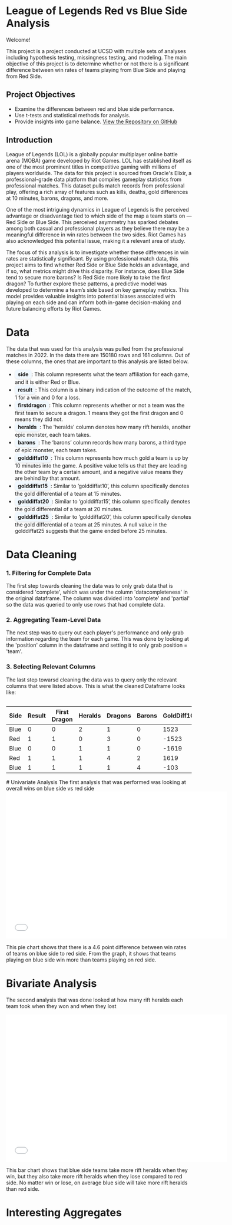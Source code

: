 
# League of Legends Red vs Blue Side Analysis

Welcome!

This project is a project conducted at UCSD with multiple sets of analyses including hypothesis testing, missingness testing, and modeling. The main objective of this project is to determine whether or not there is a significant difference between win rates of teams playing from Blue Side and playing from Red Side.

## Project Objectives

- Examine the differences between red and blue side performance.
- Use t-tests and statistical methods for analysis.
- Provide insights into game balance.
[View the Repository on GitHub](https://github.com/loomytom/LOL_Blue_Side_Advantage_Analysis)

## Introduction 

League of Legends (LOL) is a globally popular multiplayer online battle arena (MOBA) game developed by Riot Games. LOL has established itself as one of the most prominent titles in competitive gaming with millions of players worldwide. The data for this project is sourced from Oracle's Elixir, a professional-grade data platform that compiles gameplay statistics from professional matches. This dataset pulls match records from professional play, offering a rich array of features such as kills, deaths, gold differences at 10 minutes, barons, dragons, and more.

One of the most intriguing dynamics in League of Legends is the perceived advantage or disadvantage tied to which side of the map a team starts on — Red Side or Blue Side. This perceived asymmetry has sparked debates among both casual and professional players  as they believe there may be a meaningful difference in win rates between the two sides. Riot Games has also acknowledged this potential issue, making it a relevant area of study.

The focus of this analysis is to investigate whether these differences in win rates are statistically significant. By using professional match data, this project aims to find whether Red Side or Blue Side holds an advantage, and if so, what metrics might drive this disparity. For instance, does Blue Side tend to secure more barons? Is Red Side more likely to take the first dragon? To further explore these patterns, a predictive model was developed to determine a team’s side based on key gameplay metrics. This model provides valuable insights into potential biases associated with playing on each side and can inform both in-game decision-making and future balancing efforts by Riot Games. 

# Data 

The data that was used for this analysis was pulled from the professional matches in 2022. In the data there are 150180 rows and 161 columns. Out of these columns, the ones that are important to this analysis are listed below.

- <span style="background-color:#f0f8ff; border-radius:8px; padding:4px 8px; font-weight:bold; display:inline-block; box-shadow:0px 2px 4px rgba(0, 0, 0, 0.1);">side</span>: This column represents what the team affiliation for each game, and it is either Red or Blue. 
- <span style="background-color:#f0f8ff; border-radius:8px; padding:4px 8px; font-weight:bold; display:inline-block; box-shadow:0px 2px 4px rgba(0, 0, 0, 0.1);">result</span>: This column is a binary indication of the outcome of the match, 1 for a win and 0 for a loss.
- <span style="background-color:#f0f8ff; border-radius:8px; padding:4px 8px; font-weight:bold; display:inline-block; box-shadow:0px 2px 4px rgba(0, 0, 0, 0.1);">firstdragon</span>: This column represents whether or not a team was the first team to secure a dragon. 1 means they got the first dragon and 0 means they did not.
- <span style="background-color:#f0f8ff; border-radius:8px; padding:4px 8px; font-weight:bold; display:inline-block; box-shadow:0px 2px 4px rgba(0, 0, 0, 0.1);">heralds</span>: The 'heralds' column denotes how many rift heralds, another epic monster, each team takes.
- <span style="background-color:#f0f8ff; border-radius:8px; padding:4px 8px; font-weight:bold; display:inline-block; box-shadow:0px 2px 4px rgba(0, 0, 0, 0.1);">barons</span>: The ‘barons’ column records how many barons, a third type of epic monster, each team takes.
- <span style="background-color:#f0f8ff; border-radius:8px; padding:4px 8px; font-weight:bold; display:inline-block; box-shadow:0px 2px 4px rgba(0, 0, 0, 0.1);">golddiffat10</span>: This column represents how much gold a team is up by 10 minutes into the game. A positive value tells us that they are leading the other team by a certain amount, and a negative value means they are behind by that amount.
- <span style="background-color:#f0f8ff; border-radius:8px; padding:4px 8px; font-weight:bold; display:inline-block; box-shadow:0px 2px 4px rgba(0, 0, 0, 0.1);">golddiffat15</span>: Similar to ‘golddiffat10’, this column specifically denotes the gold differential of a team at 15 minutes.
- <span style="background-color:#f0f8ff; border-radius:8px; padding:4px 8px; font-weight:bold; display:inline-block; box-shadow:0px 2px 4px rgba(0, 0, 0, 0.1);">golddiffat20</span>: Similar to ‘golddiffat15’, this column specifically denotes the gold differential of a team at 20 minutes.
- <span style="background-color:#f0f8ff; border-radius:8px; padding:4px 8px; font-weight:bold; display:inline-block; box-shadow:0px 2px 4px rgba(0, 0, 0, 0.1);">golddiffat25</span>: Similar to ‘golddiffat20’, this column specifically denotes the gold differential of a team at 25 minutes. A null value in the golddiffat25 suggests that the game ended before 25 minutes.

# Data Cleaning 

### 1. Filtering for Complete Data
The first step towards cleaning the data was to only grab data that is considered 'complete', which was under the column 'datacompleteness' in the original dataframe. The column was divided into 'complete' and 'partial' so the data was queried to only use rows that had complete data. 

### 2. Aggregating Team-Level Data
The next step was to query out each player's performance and only grab information regarding the team for each game. This was done by looking at the 'position' column in the dataframe and setting it to only grab position = 'team'.

### 3. Selecting Relevant Columns
The last step towarsd cleaning the data was to query only the relevant columns that were listed above. This is what the cleaned Dataframe looks like:

<div style="overflow-x: auto;">
  
| Side  | Result | First Dragon | Heralds | Dragons | Barons | GoldDiff10 | GoldDiff15 | GoldDiff20 | GoldDiff25 |
|-------|--------|--------------|---------|---------|--------|------------|------------|------------|------------|
| Blue  | 0      | 0            | 2       | 1       | 0      | 1523       | 107        | -944       | 88         |
| Red   | 1      | 1            | 0       | 3       | 0      | -1523      | -107       | 944        | -88        |
| Blue  | 0      | 0            | 1       | 1       | 0      | -1619      | -1763      | -5140      | -7280      |
| Red   | 1      | 1            | 1       | 4       | 2      | 1619       | 1763       | 5140       | 7280       |
| Blue  | 1      | 1            | 1       | 1       | 4      | -103       | 1191       | 1744       | 4145       |

</div>
# Univariate Analysis 
The first analysis that was performed was looking at overall wins on blue side vs red side 
<iframe
  src="assets/win_rate_sides.html"
  width="600"
  height="400"
  frameborder="0"
></iframe>

This pie chart shows that there is a 4.6 point difference between win rates of teams on blue side to red side. From the graph, it shows that teams playing on blue side win more than teams playing on red side. 

# Bivariate Analysis 
The second analysis that was done looked at how many rift heralds each team took when they won and when they lost
<iframe
  src="assets/heralds_sides.html"
  width="600"
  height="400"
  frameborder="0"
></iframe>

This bar chart shows that blue side teams take more rift heralds when they win, but they also take more rift heralds when they lose compared to red side. No matter win or lose, on average blue side will take more rift heralds than red side.

# Interesting Aggregates






